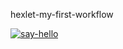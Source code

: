 hexlet-my-first-workflow

[![say-hello](https://github.com/ArturStimbiris/hexlet-my-first-workflow/actions/workflows/say-hello.yml/badge.svg)](https://github.com/ArturStimbiris/hexlet-my-first-workflow/actions/workflows/say-hello.yml)
